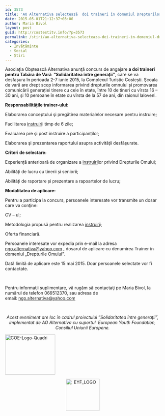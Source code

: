 ```yaml
---
id: 3573
title: 'AO Alternativa selectează  doi traineri în domeniul Drepturilor Omului'
date: 2015-05-01T21:12:37+03:00
author: Maria Bivol
layout: post
guid: http://costestitv.info/?p=3573
permalink: /stiri/ao-alternativa-selecteaza-doi-traineri-in-domeniul-drepturilor-omului/
categories:
  - Învățăminte
  - Social
  - Știri
---
```

Asociația Obștească Alternativa anunţă concurs de angajare **a doi traineri pentru Tabăra de Vară  “Solidaritatea între generații”**, care se va desfaşura în perioada 2-7 iunie 2015, la Complexul Turistic Costești. Şcoala de vară are drept scop informarea privind drepturile omnului și promovarea comunicării generației tinere cu cele în etate, între 10 de tineri cu vîrsta 16 &#8211; 30 ani, și 10 persoane în etate cu vîrsta de la 57 de ani, din raionul Ialoveni.

**Responsabilitățile trainer-ului:**

Elaborarea conceptului şi pregătirea materialelor necesare pentru instruire;

Facilitarea [instruiri](http://www.civic.md/instruiri.html)i timp de 6 zile;

Evaluarea pre şi post instruire a participanților;

Elaborarea şi prezentarea raportului asupra activităţii desfăşurate.

**Criteri de selectare:**

Experiență anterioară de organizare a [instruiri](http://www.civic.md/instruiri.html)lor privind Drepturile Omului;

Abilități de lucru cu tinerii și seniorii;

Abilități de raportare și prezentare a rapoartelor de lucru;

**Modalitatea de aplicare:**

Pentru a participa la concurs, persoanele interesate vor transmite un dosar care va conţine:

CV – ul;

Metodologia propusă pentru realizarea [instruiri](http://www.civic.md/instruiri.html)i;

Oferta financiară.

Persoanele interesate vor expedia prin e-mail la adresa <ngo.alternativa@yahoo.com> , dosarul de aplicare cu denumirea Trainer în domeniul „Drepturile Omului”.

Dată limită de aplicare este 15 mai 2015. Doar persoanele selectate vor fi contactate.

&nbsp;

Pentru informaţii suplimentare, vă rugăm să contactaţi pe Maria Bivol, la numărul de telefon 069512370, sau adresa de email: <ngo.alternativa@yahoo.com>

&nbsp;

<p style="text-align: center;">
  <em>Acest eveniment are loc în cadrul proiectului ”Solidaritatea între generații”, implementat de AO Alternativa cu suportul  European Youth Foundation, Consiliul Uniunii Europene.</em>
</p>

<p style="text-align: left;">
  <a href="http://costestitv.info/wp-content/uploads/2015/05/COE-Logo-Quadri.png"><img class="alignleft  wp-image-3574" src="http://costestitv.info/wp-content/uploads/2015/05/COE-Logo-Quadri-300x240.png" alt="COE-Logo-Quadri" width="163" height="130" srcset="http://costestitv.ddev.local/wp-content/uploads/2015/05/COE-Logo-Quadri-300x240.png 300w, http://costestitv.ddev.local/wp-content/uploads/2015/05/COE-Logo-Quadri-45x35.png 45w, http://costestitv.ddev.local/wp-content/uploads/2015/05/COE-Logo-Quadri.png 354w" sizes="(max-width: 163px) 100vw, 163px" /></a>
</p>

<p style="text-align: center;">
  <a href="http://costestitv.info/wp-content/uploads/2015/05/EYF_LOGO.png"><img class="  wp-image-3575 alignright" src="http://costestitv.info/wp-content/uploads/2015/05/EYF_LOGO-300x286.png" alt="EYF_LOGO" width="109" height="104" srcset="http://costestitv.ddev.local/wp-content/uploads/2015/05/EYF_LOGO-300x286.png 300w, http://costestitv.ddev.local/wp-content/uploads/2015/05/EYF_LOGO.png 374w" sizes="(max-width: 109px) 100vw, 109px" /></a>
</p>